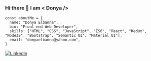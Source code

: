 ### Hi there 👋 I am < Donya />

``` JS
const aboutMe = {
  name: "Donya Elbanna",
  bio: "Front-end Web Developer",
  skills: ["HTML", "CSS", "JavaScript", "ES6", "React", "Redux", "NodeJS", "Bootstrap", "Semantic UI", "Material UI"],
  email: "donyaelbanna@yahoo.com",
}
```

[![Linkedin](https://img.shields.io/badge/LinkedIn-0077B5?style=flat&logo=linkedin&logoColor=white)](https://www.linkedin.com/in/donya-elbanna/)
<!-- ![Profile Views](https://visitor-badge.laobi.icu/badge?page_id=DonyaElbanna) -->

<!--
**DonyaElbanna/DonyaElbanna** is a ✨ _special_ ✨ repository because its `README.md` (this file) appears on your GitHub profile.

Here are some ideas to get you started:

- 🔭 I’m currently working on ...
- 🌱 I’m currently learning ...
- 👯 I’m looking to collaborate on ...
- 🤔 I’m looking for help with ...
- 💬 Ask me about ...
- 📫 How to reach me: ...
- 😄 Pronouns: ...
- ⚡ Fun fact: ...
-->
